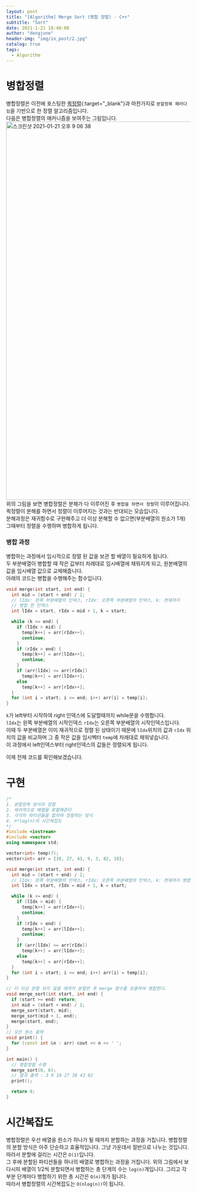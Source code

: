```yaml
---
layout: post
title: "[Algorithm] Merge Sort (병합 정렬) - C++"
subtitle: "Sort"
date: 2021-1-21 18:40:00
author: "dongjune"
header-img: "img/in_post/2.jpg"
catalog: true
tags:
  - Algorithm
---
```

# 병합정렬
병합정렬은 이전에 포스팅한 [퀵정렬](https://donggoolosori.github.io/2021/01/05/quicksort/){:target="_blank"}과 마찬가지로 ```분할정복 패러다임```을 기반으로 한 정렬 알고리즘입니다.  
다음은 병합정렬의 매커니즘을 보여주는 그림입니다.
<img width="1032" alt="스크린샷 2021-01-21 오후 9 06 38" src="https://user-images.githubusercontent.com/53213397/105351051-5c7f5880-5c2f-11eb-8824-f39dd7e06034.png">
위의 그림을 보면 병합정렬은 분해가 다 이루어진 후 ```병합을 하면서 정렬```이 이루어집니다. 
퀵정렬이 분해를 하면서 정렬이 이루어지는 것과는 반대되는 모습입니다.  
분해과정은 재귀함수로 구현해주고 더 이상 분해할 수 없으면(부분배열의 원소가 1개) 그때부터 정렬을 수행하며 병합하게 됩니다.

### 병합 과정
병합하는 과정에서 임시적으로 정렬 된 값을 보관 할 배열이 필요하게 됩니다.  
두 부분배열이 병합할 때 작은 값부터 차례대로 임시배열에 채워지게 되고, 원본배열의 값을 임시배열 값으로 교체해줍니다.  
아래의 코드는 병합을 수행해주는 함수입니다.
```c++
void merge(int start, int end) {
  int mid = (start + end) / 2;
  // lIdx: 왼쪽 부분배열의 인덱스, rIdx: 오른쪽 부분배열의 인덱스, k: 현재까지
  // 병합 한 인덱스
  int lIdx = start, rIdx = mid + 1, k = start;

  while (k <= end) {
    if (lIdx > mid) {
      temp[k++] = arr[rIdx++];
      continue;
    }
    if (rIdx > end) {
      temp[k++] = arr[lIdx++];
      continue;
    }
    if (arr[lIdx] <= arr[rIdx])
      temp[k++] = arr[lIdx++];
    else
      temp[k++] = arr[rIdx++];
  }
  for (int i = start; i <= end; i++) arr[i] = temp[i];
}
```
```k```가 left부터 시작하여 right 인덱스에 도달할때까지 while문을 수행합니다.  
```lIdx```는 왼쪽 부분배열의 시작인덱스 ```rIdx```는 오른쪽 부분배열의 시작인덱스입니다.  
이때 두 부분배열은 이미 재귀적으로 정렬 된 상태이기 때문에 ```lIdx```위치의 값과 ```rIdx``` 위치의 값을 비교하며 그 중 작은 값을 임시벡터 ```temp```에 차례대로 채워넣습니다.  
이 과정에서 left인덱스부터 right인덱스의 값들은 정렬되게 됩니다.

이제 전체 코드를 확인해보겠습니다.  

# 구현
```c++
/*
1. 분할정복 방식의 정렬
2. 재귀적으로 배열을 분할해준다
3. 각각의 파티션들을 합치며 정렬하는 방식
4. n*log(n)의 시간복잡도
*/
#include <iostream>
#include <vector>
using namespace std;

vector<int> temp(7);
vector<int> arr = {38, 27, 43, 9, 3, 82, 10};

void merge(int start, int end) {
  int mid = (start + end) / 2;
  // lIdx: 왼쪽 부분배열의 인덱스, rIdx: 오른쪽 부분배열의 인덱스, k: 현재까지 병합 한 인덱스
  int lIdx = start, rIdx = mid + 1, k = start;

  while (k <= end) {
    if (lIdx > mid) {
      temp[k++] = arr[rIdx++];
      continue;
    }
    if (rIdx > end) {
      temp[k++] = arr[lIdx++];
      continue;
    }
    if (arr[lIdx] <= arr[rIdx])
      temp[k++] = arr[lIdx++];
    else
      temp[k++] = arr[rIdx++];
  }
  for (int i = start; i <= end; i++) arr[i] = temp[i];
}

// 더 이상 분할 되지 않을 때까지 분할한 후 merge 함수를 호출하여 병합한다.
void merge_sort(int start, int end) {
  if (start >= end) return;
  int mid = (start + end) / 2;
  merge_sort(start, mid);
  merge_sort(mid + 1, end);
  merge(start, end);
}
// 모든 원소 출력
void print() {
  for (const int &n : arr) cout << n << ' ';
}

int main() {
  // 병합정렬 수행
  merge_sort(0, 6);
  // 결과 출력 : 3 9 10 27 38 43 82
  print();

  return 0;
}
```

# 시간복잡도
병합정렬은 우선 배열을 원소가 하나가 될 때까지 분할하는 과정을 거칩니다. 병합정렬의 분할 방식은 아주 단순하고 효율적입니다. 그냥 가운데서 절반으로 나누는 것입니다. 따라서 분할에 걸리는 시간은 ```O(1)```입니다.  
그 후에 분할된 파티션들을 하나의 배열로 병합하는 과정을 거칩니다. 위의 그림에서 보다시피 배열이 1/2씩 분할되면서 병합하는 총 단계의 수는 ```log(n)```개입니다. 그리고 각 부분 단계마다 병합하기 위한 총 시간은 ```O(n)```개가 됩니다.  
따라서 병합정렬의 시간복잡도는 ```O(nlog(n))```이 됩니다.
